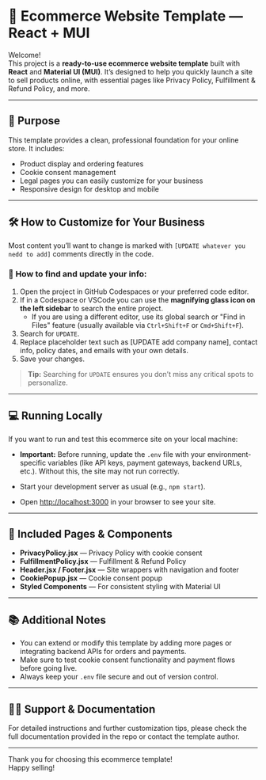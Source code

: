 # 🛒 Ecommerce Website Template — React + MUI

Welcome!  
This project is a **ready-to-use ecommerce website template** built with **React** and **Material UI (MUI)**. It’s designed to help you quickly launch a site to sell products online, with essential pages like Privacy Policy, Fulfillment & Refund Policy, and more.

---

## 🎯 Purpose

This template provides a clean, professional foundation for your online store. It includes:

- Product display and ordering features  
- Cookie consent management  
- Legal pages you can easily customize for your business  
- Responsive design for desktop and mobile

---

## 🛠️ How to Customize for Your Business

Most content you’ll want to change is marked with `[UPDATE whatever you nedd to add]` comments directly in the code.

### 🔎 How to find and update your info:

1. Open the project in GitHub Codespaces or your preferred code editor.
2. If in a Codespace or VSCode you can use the **magnifying glass icon on the left sidebar** to search the entire project.  
   - If you are using a different editor, use its global search or "Find in Files" feature (usually available via `Ctrl+Shift+F` or `Cmd+Shift+F`).
3. Search for `UPDATE`.
4. Replace placeholder text such as [UPDATE add company name], contact info, policy dates, and emails with your own details.
5. Save your changes.

> **Tip:** Searching for `UPDATE` ensures you don’t miss any critical spots to personalize.

---

## 💻 Running Locally

If you want to run and test this ecommerce site on your local machine:

- **Important:** Before running, update the `.env` file with your environment-specific variables (like API keys, payment gateways, backend URLs, etc.). Without this, the site may not run correctly.

- Start your development server as usual (e.g., `npm start`).

- Open [http://localhost:3000](http://localhost:3000) in your browser to see your site.

---

## 📂 Included Pages & Components

- **PrivacyPolicy.jsx** — Privacy Policy with cookie consent  
- **FulfillmentPolicy.jsx** — Fulfillment & Refund Policy  
- **Header.jsx / Footer.jsx** — Site wrappers with navigation and footer  
- **CookiePopup.jsx** — Cookie consent popup  
- **Styled Components** — For consistent styling with Material UI

---

## 📚 Additional Notes

- You can extend or modify this template by adding more pages or integrating backend APIs for orders and payments.
- Make sure to test cookie consent functionality and payment flows before going live.
- Always keep your `.env` file secure and out of version control.

---

## 🙋‍♂️ Support & Documentation

For detailed instructions and further customization tips, please check the full documentation provided in the repo or contact the template author.

---

Thank you for choosing this ecommerce template!  
Happy selling!
